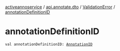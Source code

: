 [activeannoservice](../../index.md) / [api.annotate.dto](../index.md) / [ValidationError](index.md) / [annotationDefinitionID](./annotation-definition-i-d.md)

# annotationDefinitionID

`val annotationDefinitionID: `[`AnnotationID`](../../annotationdefinition/-annotation-i-d.md)